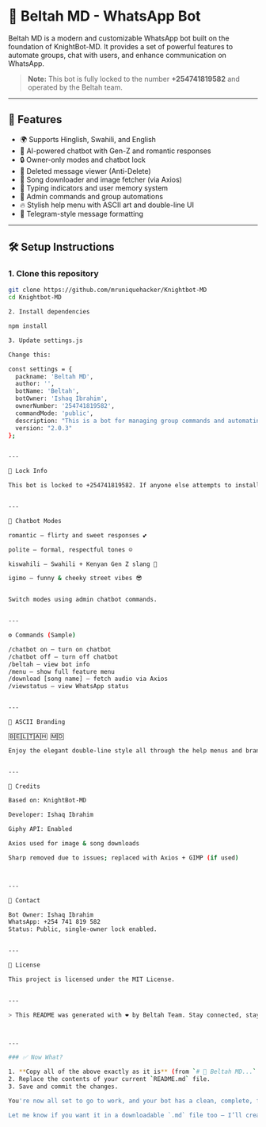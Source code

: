 
# 🤖 Beltah MD - WhatsApp Bot

Beltah MD is a modern and customizable WhatsApp bot built on the foundation of KnightBot-MD. It provides a set of powerful features to automate groups, chat with users, and enhance communication on WhatsApp.

> **Note:** This bot is fully locked to the number **+254741819582** and operated by the Beltah team.

---

## 📜 Features

- 🌍 Supports Hinglish, Swahili, and English
- 🧠 AI-powered chatbot with Gen-Z and romantic responses
- 🔒 Owner-only modes and chatbot lock
- 🔁 Deleted message viewer (Anti-Delete)
- 🎵 Song downloader and image fetcher (via Axios)
- 🤖 Typing indicators and user memory system
- 👑 Admin commands and group automations
- 🔥 Stylish help menu with ASCII art and double-line UI
- 📩 Telegram-style message formatting

---

## 🛠 Setup Instructions

### 1. Clone this repository
```bash
git clone https://github.com/mruniquehacker/Knightbot-MD
cd Knightbot-MD

2. Install dependencies

npm install

3. Update settings.js

Change this:

const settings = {
  packname: 'Beltah MD',
  author: '',
  botName: 'Beltah',
  botOwner: 'Ishaq Ibrahim',
  ownerNumber: '254741819582',
  commandMode: 'public',
  description: "This is a bot for managing group commands and automating tasks.",
  version: "2.0.3"
};


---

🔐 Lock Info

This bot is locked to +254741819582. If anyone else attempts to install or run this bot, it will auto-exit with a lock warning.


---

💬 Chatbot Modes

romantic – flirty and sweet responses 💕

polite – formal, respectful tones ☺️

kiswahili – Swahili + Kenyan Gen Z slang 🐐

igimo – funny & cheeky street vibes 😎


Switch modes using admin chatbot commands.


---

⚙️ Commands (Sample)

/chatbot on — turn on chatbot
/chatbot off — turn off chatbot
/beltah — view bot info
/menu — show full feature menu
/download [song name] — fetch audio via Axios
/viewstatus — view WhatsApp status


---

🎨 ASCII Branding

🄱🄴🄻🅃🄰🄷 🄼🄳

Enjoy the elegant double-line style all through the help menus and branding areas.


---

📂 Credits

Based on: KnightBot-MD

Developer: Ishaq Ibrahim

Giphy API: Enabled

Axios used for image & song downloads

Sharp removed due to issues; replaced with Axios + GIMP (if used)



---

📩 Contact

Bot Owner: Ishaq Ibrahim
WhatsApp: +254 741 819 582
Status: Public, single-owner lock enabled.


---

📜 License

This project is licensed under the MIT License.


---

> This README was generated with ❤️ by Beltah Team. Stay connected, stay automated.



---

### ✅ Now What?

1. **Copy all of the above exactly as it is** (from `# 🤖 Beltah MD...` to the end).
2. Replace the contents of your current `README.md` file.
3. Save and commit the changes.

You're now all set to go to work, and your bot has a clean, complete, final README.

Let me know if you want it in a downloadable `.md` file too — I’ll create and send it right away.
